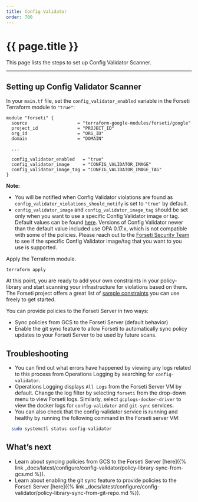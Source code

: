 ```yaml
---
title: Config Validator
order: 700
---
```


# {{ page.title }}

This page lists the steps to set up Config Validator Scanner. 

---

## **Setting up Config Validator Scanner**

In your `main.tf` file, set the `config_validator_enabled` variable in the 
Forseti Terraform module to `"true"`:

```
module "forseti" {
  source                   = "terraform-google-modules/forseti/google"
  project_id               = "PROJECT_ID"
  org_id                   = "ORG_ID"
  domain                   = "DOMAIN"
  
  ...
  
  config_validator_enabled   = "true"
  config_validator_image     = "CONFIG_VALIDATOR_IMAGE"
  config_validator_image_tag = "CONFIG_VALIDATOR_IMAGE_TAG"
}
```

**Note:**
- You will be notified when Config Validator violations are found as 
`config_validator_violations_should_notify` is set to `"true"` by default.
- `config_validator_image` and `config_validator_image_tag` should be set 
only when you want to use a specific Config Validator image or tag. Default 
values can be found [here](https://github.com/forseti-security/terraform-google-forseti#inputs).
Versions of Config Validator newer than the default value included use OPA 
0.17.x, which is not compatible with some of the policies. Please reach out to 
the [Forseti Security Team](https://forsetisecurity.org/docs/latest/use/get-help.html) 
to see if the specific Config Validator image/tag that you want to you use is 
supported.


Apply the Terraform module.

```
terraform apply
```

At this point, you are ready to add your own constraints in your policy-library 
and start scanning your infrastructure for violations based on them. The Forseti 
project offers a great list of [sample constraints](https://github.com/forseti-security/policy-library/tree/master/samples) 
you can use freely to get started.

You can provide policies to the Forseti Server in two ways:
- Sync policies from GCS to the Forseti Server (default behavior)
- Enable the git sync feature to allow Forseti to automatically sync policy 
updates to your Forseti Server to be used by future scans. 

## **Troubleshooting**

- You can find out what errors have happened by viewing any logs related to this 
process from Operations Logging by searching for `config-validator`.
- Operations Logging displays `All Logs` from the Forseti Server VM by default. 
Change the log filter by selecting `forseti` from the drop-down menu to 
view Forseti logs. Similarly, select `gcplogs-docker-driver` to view the
docker logs for `config-validator` and `git-sync` services.   
- You can also check that the config-validator service is running and healthy by 
running the following command in the Forseti server VM:

```bash
  sudo systemctl status config-validator
```

## **What’s next**
* Learn about syncing policies from GCS to the Forseti Server [here]({% link _docs/latest/configure/config-validator/policy-library-sync-from-gcs.md %}).
* Learn about enabling the git sync feature to provide policies to the Forseti 
Server [here]({% link _docs/latest/configure/config-validator/policy-library-sync-from-git-repo.md %}).
